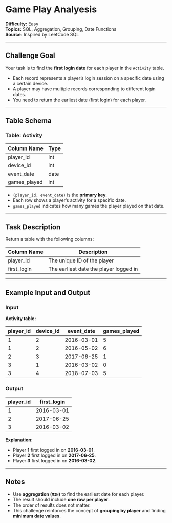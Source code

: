 # Game Play Analyesis

**Difficulty:** Easy  
**Topics:** SQL, Aggregation, Grouping, Date Functions  
**Source:** Inspired by LeetCode SQL  

---

## Challenge Goal

Your task is to find the **first login date** for each player in the `Activity` table.  

- Each record represents a player’s login session on a specific date using a certain device.  
- A player may have multiple records corresponding to different login dates.  
- You need to return the earliest date (first login) for each player.

---

## Table Schema

### Table: Activity

| Column Name  | Type |
|--------------|------|
| player_id    | int  |
| device_id    | int  |
| event_date   | date |
| games_played | int  |

- `(player_id, event_date)` is the **primary key**.  
- Each row shows a player’s activity for a specific date.  
- `games_played` indicates how many games the player played on that date.  

---

## Task Description

Return a table with the following columns:

| Column Name | Description |
|--------------|--------------|
| player_id    | The unique ID of the player |
| first_login  | The earliest date the player logged in |

---

## Example Input and Output

### Input

**Activity table:**

| player_id | device_id | event_date | games_played |
|------------|------------|-------------|---------------|
| 1          | 2          | 2016-03-01  | 5             |
| 1          | 2          | 2016-05-02  | 6             |
| 2          | 3          | 2017-06-25  | 1             |
| 3          | 1          | 2016-03-02  | 0             |
| 3          | 4          | 2018-07-03  | 5             |

### Output

| player_id | first_login |
|------------|-------------|
| 1          | 2016-03-01  |
| 2          | 2017-06-25  |
| 3          | 2016-03-02  |

**Explanation:**  
- Player **1** first logged in on **2016-03-01**.  
- Player **2** first logged in on **2017-06-25**.  
- Player **3** first logged in on **2016-03-02**.

---

## Notes

- Use **aggregation (`MIN`)** to find the earliest date for each player.  
- The result should include **one row per player**.  
- The order of results does not matter.  
- This challenge reinforces the concept of **grouping by player** and finding **minimum date values**.
